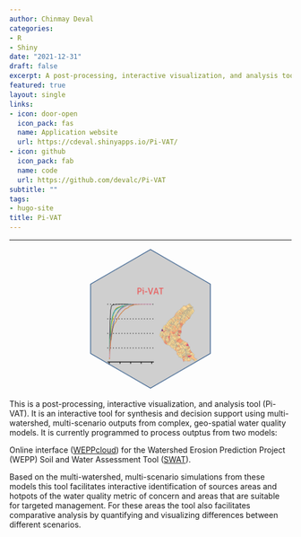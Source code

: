 ```yaml
---
author: Chinmay Deval
categories:
- R
- Shiny
date: "2021-12-31"
draft: false
excerpt: A post-processing, interactive visualization, and analysis tool to synthesize multi-scenario, multi-watershed outputs from process-based geospatial models WEPP and SWAT. 
featured: true
layout: single
links:
- icon: door-open
  icon_pack: fas
  name: Application website
  url: https://cdeval.shinyapps.io/Pi-VAT/
- icon: github
  icon_pack: fab
  name: code
  url: https://github.com/devalc/Pi-VAT
subtitle: ""
tags:
- hugo-site
title: Pi-VAT
---
```

***
<p align="center">
  <img src="Pi-VAT_featured_hex.png" width=50%/>
</p>

This is a post-processing, interactive visualization, and analysis tool (Pi-VAT). It is an interactive tool for synthesis and decision support using multi-watershed, multi-scenario outputs from complex, geo-spatial water quality models. It is currently programmed to process outptus from two models:

Online interface ([WEPPcloud](<https://wepp.cloud/weppcloud/>)) for the Watershed Erosion Prediction Project (WEPP) 
Soil and Water Assessment Tool ([SWAT](<https://swat.tamu.edu/>)). 

Based on the multi-watershed, multi-scenario simulations from these models this tool facilitates interactive identification of sources areas and hotpots of the water quality metric of concern and areas that are suitable for targeted management. For these areas the tool also facilitates comparative analysis by quantifying and visualizing differences between different scenarios.